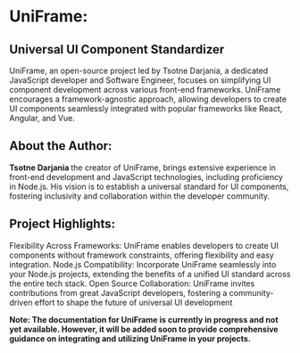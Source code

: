 <h1>UniFrame:</h1> <h2>Universal UI Component Standardizer</h2> 

UniFrame, an open-source project led by Tsotne Darjania, a dedicated JavaScript developer and Software Engineer, focuses on simplifying UI component development across various front-end frameworks. UniFrame encourages a framework-agnostic approach, allowing developers to create UI components seamlessly integrated with popular frameworks like React, Angular, and Vue.

<h2>About the Author:</h2>
<b>Tsotne Darjania </b> the creator of UniFrame, brings extensive experience in front-end development and JavaScript technologies, including proficiency in Node.js. His vision is to establish a universal standard for UI components, fostering inclusivity and collaboration within the developer community.

<h2>Project Highlights:</h2>
Flexibility Across Frameworks: UniFrame enables developers to create UI components without framework constraints, offering flexibility and easy integration.
Node.js Compatibility: Incorporate UniFrame seamlessly into your Node.js projects, extending the benefits of a unified UI standard across the entire tech stack.
Open Source Collaboration: UniFrame invites contributions from great JavaScript developers, fostering a community-driven effort to shape the future of universal UI development

<b> Note:
The documentation for UniFrame is currently in progress and not yet available. However, it will be added soon to provide comprehensive guidance on integrating and utilizing UniFrame in your projects. </b>
